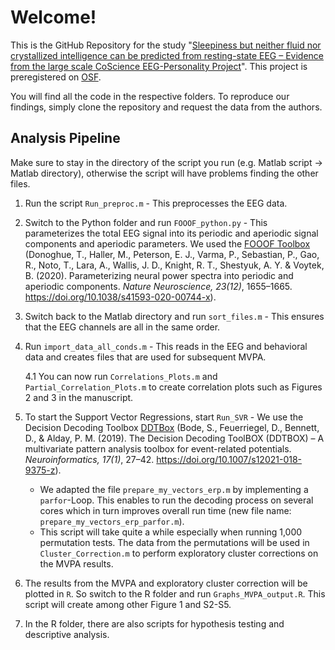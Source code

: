 # Welcome!
This is the GitHub Repository for the study "[Sleepiness but neither fluid nor crystallized intelligence can be predicted from resting-state EEG – Evidence from the large scale CoScience EEG-Personality Project](https://doi.org/10.3758/s13415-025-01323-y)". This project is preregistered on [OSF](https://doi.org/10.17605/OSF.IO/JB64Z).

You will find all the code in the respective folders. To reproduce our findings, simply clone the repository and request the data from the authors.

## Analysis Pipeline
Make sure to stay in the directory of the script you run (e.g. Matlab script $\rightarrow$ Matlab directory), otherwise the script will have problems finding the other files.
1. Run the script `Run_preproc.m` - This preprocesses the EEG data.
2. Switch to the Python folder and run `FOOOF_python.py` - This parameterizes the total EEG signal into its periodic and aperiodic signal components and aperiodic parameters. We used the [FOOOF Toolbox](https://fooof-tools.github.io/fooof/) (Donoghue, T., Haller, M., Peterson, E. J., Varma, P., Sebastian, P., Gao, R., Noto, T., Lara, A., Wallis, J. D., Knight, R. T., Shestyuk, A. Y. & Voytek, B. (2020). Parameterizing neural power spectra into periodic and aperiodic components. *Nature Neuroscience, 23(12)*, 1655–1665. https://doi.org/10.1038/s41593-020-00744-x).
3. Switch back to the Matlab directory and run `sort_files.m` - This ensures that the EEG channels are all in the same order.
4. Run `import_data_all_conds.m` - This reads in the EEG and behavioral data and creates files that are used for subsequent MVPA.

   4.1 You can now run `Correlations_Plots.m` and `Partial_Correlation_Plots.m` to create correlation plots such as Figures 2 and 3 in the manuscript.
6. To start the Support Vector Regressions, start `Run_SVR` - We use the Decision Decoding Toolbox [DDTBox](https://github.com/DDTBOX/DDTBOX) (Bode, S., Feuerriegel, D., Bennett, D., & Alday, P. M. (2019). The Decision Decoding ToolBOX (DDTBOX) – A multivariate pattern analysis toolbox for event-related potentials. *Neuroinformatics, 17(1)*, 27–42. https://doi.org/10.1007/s12021-018-9375-z).
   - We adapted the file `prepare_my_vectors_erp.m` by implementing a `parfor`-Loop. This enables to run the decoding process on several cores which in turn improves overall run time (new file name: `prepare_my_vectors_erp_parfor.m`).
   - This script will take quite a while especially when running 1,000 permutation tests. The data from the permutations will be used in `Cluster_Correction.m` to perform exploratory cluster corrections on the MVPA results.
7. The results from the MVPA and exploratory cluster correction will be plotted in `R`. So switch to the R folder and run `Graphs_MVPA_output.R`. This script will create among other Figure 1 and S2-S5.
8. In the R folder, there are also scripts for hypothesis testing and descriptive analysis.
